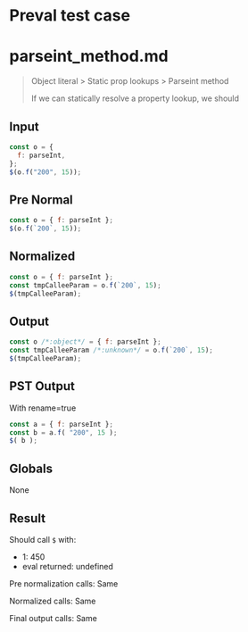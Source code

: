 # Preval test case

# parseint_method.md

> Object literal > Static prop lookups > Parseint method
>
> If we can statically resolve a property lookup, we should

## Input

`````js filename=intro
const o = {
  f: parseInt,
};
$(o.f("200", 15));
`````

## Pre Normal


`````js filename=intro
const o = { f: parseInt };
$(o.f(`200`, 15));
`````

## Normalized


`````js filename=intro
const o = { f: parseInt };
const tmpCalleeParam = o.f(`200`, 15);
$(tmpCalleeParam);
`````

## Output


`````js filename=intro
const o /*:object*/ = { f: parseInt };
const tmpCalleeParam /*:unknown*/ = o.f(`200`, 15);
$(tmpCalleeParam);
`````

## PST Output

With rename=true

`````js filename=intro
const a = { f: parseInt };
const b = a.f( "200", 15 );
$( b );
`````

## Globals

None

## Result

Should call `$` with:
 - 1: 450
 - eval returned: undefined

Pre normalization calls: Same

Normalized calls: Same

Final output calls: Same
